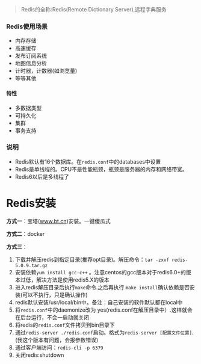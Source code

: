 > Redis的全称:Redis(Remote Dictionary Server),远程字典服务



### Redis使用场景

- 内存存储
- 高速缓存
- 发布订阅系统
- 地图信息分析
- 计时器，计数器(如浏览量)
- 等等其他



#### 特性

- 多数据类型
- 可持久化
- 集群
- 事务支持



### 说明

- Redis默认有16个数据库。在`redis.conf`中的databases中设置
- Redis是单线程的。CPU不是性能瓶颈，瓶颈是服务器的内存和网络带宽。
- Redis6以后是多线程了



# Redis安装

**方式一**：宝塔(www.bt.cn)安装。一键傻瓜式

**方式二**：docker

**方式三**：

1. 下载并解压redis到指定目录(推荐opt目录)。解压命令：`tar -zxvf redis-5.0.9.tar.gz`
2. 安装依赖`yum install gcc-c++` 。注意centos的gcc版本对于redis6.0+的版本过低，解决方法是使用redis5.X的版本
3. 进入redis解压目录后执行`make`命令.之后再执行 `make install`确认依赖是否安装(可以不执行，只是确认操作)
4. redis默认安装/usr/local/bin中。备注：自己安装的软件默认都在local中
5. 将`redis.conf`中的daemonize改为 yes(redis.conf在解压目录中）.这样就会在后台运行，不会一启动就关闭
6. 将redis的`redis.conf`文件拷贝到bin目录下
7. 通过`redis-server ./redis.conf`启动。格式为`redis-server [配置文件位置]`.(我这个版本有问题，会报参数错误)
8. 通过客户端访问：`redis-cli -p 6379`
9. 关闭redis:shutdown

